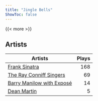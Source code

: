 ```yaml
---
title: "Jingle Bells"
ShowToc: false
---
```


{{< more >}}

## Artists
Artists | Plays 
----- | -----: 
[Frank Sinatra](/artists/frank-sinatra-739) | 168
[The Ray Conniff Singers](/artists/the-ray-conniff-singers-104851) | 69
[Barry Manilow with Exposé](/artists/barry-manilow-with-expose-30916992) | 14
[Dean Martin](/artists/dean-martin-6555) | 5

